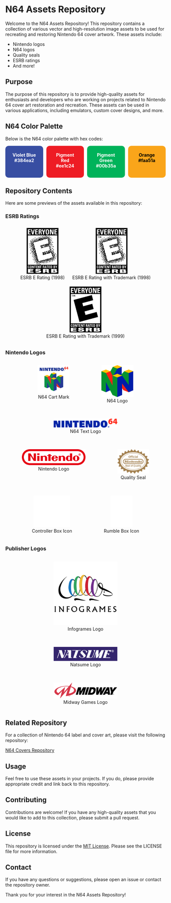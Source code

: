 # N64 Assets Repository

Welcome to the N64 Assets Repository! This repository contains a collection of various vector and high-resolution image assets to be used for recreating and restoring Nintendo 64 cover artwork. These assets include:

- Nintendo logos
- N64 logos
- Quality seals
- ESRB ratings
- And more!

## Purpose

The purpose of this repository is to provide high-quality assets for enthusiasts and developers who are working on projects related to Nintendo 64 cover art restoration and recreation. These assets can be used in various applications, including emulators, custom cover designs, and more.

## N64 Color Palette

Below is the N64 color palette with hex codes:

<div style="display: flex; gap: 10px;">
	<div style="background-color:#384ea2; color: white; padding: 20px; width: 100px; height: 60px; text-align: center; font-weight: bold; border-radius: 10px;">Violet Blue<br>#384ea2</div>
	<div style="background-color:#ee1c24; color: white; padding: 20px; width: 100px; height: 60px; text-align: center; font-weight: bold; border-radius: 10px;">Pigment Red<br>#ee1c24</div>
	<div style="background-color:#00b35a; color: white; padding: 20px; width: 100px; height: 60px; text-align: center; font-weight: bold; border-radius: 10px;">Pigment Green<br>#00b35a</div>
	<div style="background-color:#faa51a; color: black; padding: 20px; width: 100px; height: 60px; text-align: center; font-weight: bold; border-radius: 10px;">Orange<br>#faa51a</div>
</div>

## Repository Contents

Here are some previews of the assets available in this repository:

### ESRB Ratings
<div style="text-align: center;">
	<figure style="display: inline-block; margin: 10px;">
		<img src="esrb/esrb_e_1998.svg" alt="ESRB E Rating" style="width: 100px; height: auto;">
		<figcaption>ESRB E Rating (1998)</figcaption>
	</figure>
	<figure style="display: inline-block; margin: 10px;">
		<img src="esrb/esrb_e_1998_tm.svg" alt="ESRB E Rating with Trademark" style="width: 100px; height: auto;">
		<figcaption>ESRB E Rating with Trademark (1998)</figcaption>
	</figure>
	<figure style="display: inline-block; margin: 10px;">
		<img src="esrb/esrb_e_1999_tm.svg" alt="ESRB E Rating 1999 with Trademark" style="width: 100px; height: auto;">
		<figcaption>ESRB E Rating with Trademark (1999)</figcaption>
	</figure>
</div>

### Nintendo Logos
<div style="display: flex; flex-wrap: wrap; gap: 20px; justify-content: center;">
	<figure style="text-align: center;">
		<img src="nintendo/n64_cart_mark.svg" alt="N64 Cart Mark" style="width: 100px; height: auto;">
		<figcaption>N64 Cart Mark</figcaption>
	</figure>
	<figure style="text-align: center;">
		<img src="nintendo/n64_logo.svg" alt="N64 Logo" style="width: 100px; height: auto;">
		<figcaption>N64 Logo</figcaption>
	</figure>
	<figure style="text-align: center;">
		<img src="nintendo/n64_text_logo.svg" alt="N64 Text Logo" style="width: 200px; height: auto;">
		<figcaption>N64 Text Logo</figcaption>
	</figure>
	<figure style="text-align: center;">
		<img src="nintendo/nintendo_logo.svg" alt="Nintendo Logo" style="width: 200px; height: auto;">
		<figcaption>Nintendo Logo</figcaption>
	</figure>
	<figure style="text-align: center;">
		<img src="nintendo/quality_seal.svg" alt="Quality Seal" style="width: 100px; height: auto;">
		<figcaption>Quality Seal</figcaption>
	</figure>
	<div style="display: flex; gap: 20px; justify-content: center;">
		<figure style="text-align: center;">
			<img src="nintendo/controller_box_icon.svg" alt="Controller Box Icon" style="height: 100px; width: auto;">
			<figcaption>Controller Box Icon</figcaption>
		</figure>
		<figure style="text-align: center;">
			<img src="nintendo/rumble_box_icon.svg" alt="Rumble Box Icon" style="height: 100px; width: auto;">
			<figcaption>Rumble Box Icon</figcaption>
		</figure>
	</div>
</div>

### Publisher Logos
<div style="display: flex; flex-wrap: wrap; gap: 20px; justify-content: center;">
	<figure style="text-align: center;">
		<img src="publishers/infogrames_logo.svg" alt="Infogrames Logo" style="width: 200px; height: auto;">
		<figcaption>Infogrames Logo</figcaption>
	</figure>
	<figure style="text-align: center;">
		<img src="publishers/natsume_logo.svg" alt="Natsume Logo" style="width: 200px; height: auto;">
		<figcaption>Natsume Logo</figcaption>
	</figure>
	<figure style="text-align: center;">
		<img src="publishers/midway_games_logo.svg" alt="Midway Games Logo" style="width: 200px; height: auto;">
		<figcaption>Midway Games Logo</figcaption>
	</figure>
</div>

## Related Repository

For a collection of Nintendo 64 label and cover art, please visit the following repository:

[N64 Covers Repository](https://github.com/IanSkelskey/n64-covers)

## Usage

Feel free to use these assets in your projects. If you do, please provide appropriate credit and link back to this repository.

## Contributing

Contributions are welcome! If you have any high-quality assets that you would like to add to this collection, please submit a pull request.

## License

This repository is licensed under the [MIT License](LICENSE). Please see the LICENSE file for more information.

## Contact

If you have any questions or suggestions, please open an issue or contact the repository owner.

Thank you for your interest in the N64 Assets Repository!
